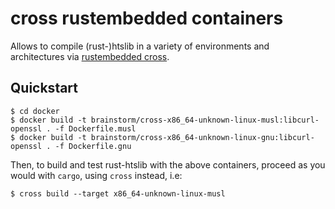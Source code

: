 # cross rustembedded containers

Allows to compile (rust-)htslib in a variety of environments and architectures via [rustembedded cross](https://github.com/rust-embedded/cross).

## Quickstart

```shell
$ cd docker
$ docker build -t brainstorm/cross-x86_64-unknown-linux-musl:libcurl-openssl . -f Dockerfile.musl
$ docker build -t brainstorm/cross-x86_64-unknown-linux-gnu:libcurl-openssl . -f Dockerfile.gnu
```

Then, to build and test rust-htslib with the above containers, proceed as you would with `cargo`, using `cross` instead, i.e:

```shell
$ cross build --target x86_64-unknown-linux-musl 
```
